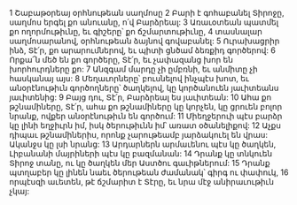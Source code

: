 1 Շաբաթօրեայ օրհնութեան սաղմոսը
2 Բարի է գոհաբանել Տիրոջը,
սաղմոս երգել քո անուանը, ո՛վ Բարձրեալ:
3 Առաւօտեան պատմել քո ողորմութիւնը,
եւ գիշերը՝ քո ճշմարտութիւնը,
4 տասնալար սաղմոսարանով, օրհնութեան ձայնով գովաբանել:
5 Ուրախացրիր ինձ, Տէ՛ր, քո արարումներով,
եւ պիտի ցնծամ ձեռքիդ գործերով:
6 Որքա՜ն մեծ են քո գործերը, Տէ՛ր,
եւ չափազանց խոր են խորհուրդները քո:
7 Անզգամ մարդը չի ըմբռնի, եւ անմիտը չի հասկանայ այս:
8 Մեղաւորները՝ բուսնելով ինչպէս խոտ,
եւ անօրէնութիւն գործողները՝ ծաղկելով,
կը կործանուեն յաւիտեանս յաւիտենից:
9 Բայց դու, Տէ՛ր, Բարձրեալ ես յաւիտեան:
10 Ահա քո թշնամիները, Տէ՛ր,
ահա քո թշնամիները կը կորչեն,
կը ցրուեն բոլոր նրանք, ովքեր անօրէնութիւն են գործում:
11 Միեղջերուի պէս բարձր կը լինի եղջիւրն իմ,
իսկ ծերութիւնն իմ՝ առատ օծանելիքով:
12 Աչքս դիպաւ թշնամիներիս,
որոնք չարութեամբ յարձակուել են վրաս:
Ականջս կը լսի նրանց:
13 Արդարներն արմաւենու պէս կը ծաղկեն,
Լիբանանի մայրիների պէս կը բազմանան:
14 Դրանք կը տնկուեն Տիրոջ տանը,
ու կը ծաղկեն մեր Աստծու գաւիթներում:
15 Դրանք պտղաբեր կը լինեն նաեւ ծերութեան ժամանակ՝
գիրգ ու փափուկ,
16 որպէսզի աւետեն, թէ ճշմարիտ է Տէրը,
եւ նրա մէջ անիրաւութիւն չկայ:
